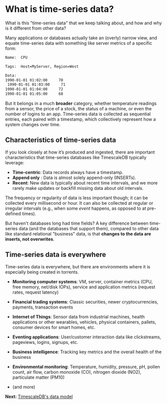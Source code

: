 # What is time-series data?

What is this "time-series data" that we keep talking about, and how and why is
it different from other data?

Many applications or databases actually take an (overly) narrow view, and equate
time-series data with something like server metrics of a specific form:

```bash
Name:  CPU

Tags:  Host=MyServer, Region=West

Data:
1990-01-01 01:02:00     70
 1990-01-01 01:03:00     71
1990-01-01 01:04:00     72
1990-01-01 01:05:00     68
```

But it belongs in a much **broader** category, whether temperature
readings from a sensor, the price of a stock, the status of a machine, 
or even the number of logins to an app. Time-series data is collected as 
sequential  entries, each paired with a timestamp, which collectively 
represent how a system changes over time.

## Characteristics of time-series data <a id="characteristics"></a>

If you look closely at how it’s produced and ingested, there are important
characteristics that time-series databases like TimescaleDB typically leverage:

- **Time-centric**: Data records always have a timestamp.
- **Append only** : Data is almost solely append-only (INSERTs).
- **Recent**: New data is typically about recent time intervals, and we
more rarely make updates or backfill missing data about old intervals.

The frequency or regularity of data is less important though; it can be
collected every millisecond or hour.  It can also be collected at regular or
irregular intervals (e.g., when some *event* happens, as opposed to at
pre-defined times).

But haven't databases long had time fields?  A key difference between
time-series data (and the databases that support them), compared to other
data like standard relational "business" data, is that **changes to the
data are inserts, not overwrites**.

## Time-series data is everywhere <a id="is-everywhere"></a>

Time-series data is everywhere, but there are environments where it is especially
being created in torrents.

- **Monitoring computer systems**: VM, server, container metrics (CPU, free memory, net/disk IOPs),
service and application metrics (request rates, request latency) 

- **Financial trading systems**: Classic securities, newer cryptocurrencies, 
payments, transaction events

- **Internet of Things**: Sensor data from industrial machines, health applications 
or other wearables, vehicles, physical containers, pallets, 
consumer devices for smart homes, etc.

- **Eventing applications**: User/customer interaction data like clickstreams, 
pageviews, logins, signups, etc.

- **Business intelligence**: Tracking key metrics and the overall health of the business

- **Environmental monitoring**: Temperature, humidity, pressure, pH, pollen count, 
air flow, carbon monoxide (CO), nitrogen dioxide (NO2), particulate matter (PM10)

- (and more)

**Next:** [TimescaleDB's data model](/introduction/data-model)
